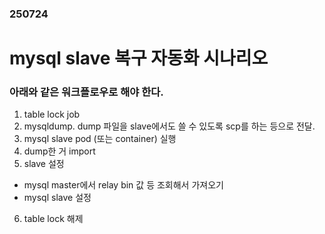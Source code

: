 ### 250724
# mysql slave 복구 자동화 시나리오
### 아래와 같은 워크플로우로 해야 한다.
1. table lock job
2. mysqldump. dump 파일을 slave에서도 쓸 수 있도록 scp를 하는 등으로 전달.
3. mysql slave pod (또는 container) 실행
4. dump한 거 import
5. slave 설정
  - mysql master에서 relay bin 값 등 조회해서 가져오기
  - mysql slave 설정
6. table lock 해제
